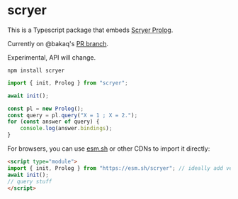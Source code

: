 # scryer

This is a Typescript package that embeds [Scryer Prolog](https://github.com/mthom/scryer-prolog).

Currently on @bakaq's [PR branch](https://github.com/bakaq/scryer-prolog/tree/wasm_rework).

Experimental, API will change.

```
npm install scryer
```

```typescript
import { init, Prolog } from "scryer";

await init();

const pl = new Prolog();
const query = pl.query("X = 1 ; X = 2.");
for (const answer of query) {
	console.log(answer.bindings);
}
```

For browsers, you can use [esm.sh](https://esm.sh) or other CDNs to import it directly:
```html
<script type="module">
import { init, Prolog } from "https://esm.sh/scryer"; // ideally add version info to the URL, e.g. scryer@0.1.0
await init();
// query stuff
</script>
```
